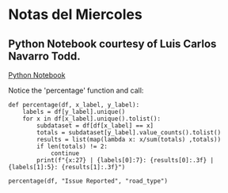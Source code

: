 # Notas del Miercoles

## Python Notebook courtesy of Luis Carlos Navarro Todd.

[Python Notebook](./Supervised_Unsupervised.ipynb)

Notice the 'percentage' function and call:

```
def percentage(df, x_label, y_label):
    labels = df[y_label].unique()
    for x in df[x_label].unique().tolist():
        subdataset = df[df[x_label] == x]
        totals = subdataset[y_label].value_counts().tolist()
        results = list(map(lambda x: x/sum(totals) ,totals))
        if len(totals) != 2:
            continue
        print(f"{x:27} | {labels[0]:7}: {results[0]:.3f} | {labels[1]:5}: {results[1]:.3f}")
        
percentage(df, "Issue Reported", "road_type")
```


